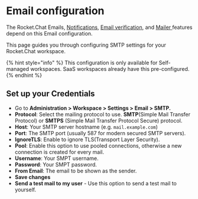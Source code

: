 # Email configuration

The Rocket.Chat Emails, [Notifications](../../../user-guides/notifications.md), [Email verification](../../../user-guides/notifications.md#emails), and [Mailer ](../../mailer.md)features depend on this Email configuration.

This page guides you through configuring SMTP settings for your Rocket.Chat workspace.

{% hint style="info" %}
This configuration is only available for Self-managed workspaces. SaaS workspaces already have this pre-configured.
{% endhint %}

## Set up your Credentials

* Go to **Administration > Workspace > Settings > Email > SMTP.**
* **Protocol**: Select the mailing protocol to use. **SMTP**(Simple Mail Transfer Protocol) or **SMTPS** (Simple Mail Transfer Protocol Secure) protocol.
* **Host**: Your SMTP server hostname (e.g. `mail.example.com`)
* **Port**: The SMTP port (usually 587 for modern secured SMTP servers).
* **IgnoreTLS**: Enable to ignore TLS(Transport Layer Security).
* **Pool**: Enable this option to use pooled connections, otherwise a new connection is created for every mail.
* **Username**: Your SMPT username.
* **Password**: Your SMPT password.
* **From Email**: The email to be shown as the sender.
* **Save changes**
* **Send a test mail to my user** - Use this option to send a test mail to yourself.
